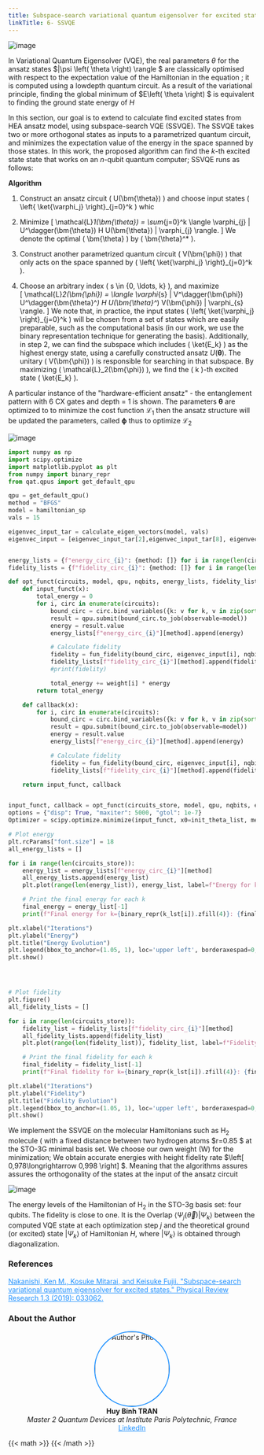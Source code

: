 ```yaml
---
title: Subspace-search variational quantum eigensolver for excited states
linkTitle: 6- SSVQE
---
```


![image](/uploads/notebook6/sstack9.png)




<!--more-->

In Variational Quantum Eigensolver (VQE), the real parameters $\theta$ for the ansatz states $|\psi \left( \theta  \right) \rangle $ are classically optimised with respect to the expectation value of the Hamiltonian in the equation ; it is computed using a lowdepth quantum circuit. As a result of the variational
principle, finding the global minimum of $E\left( \theta  \right) $ is equivalent to finding the ground state energy of $H$


In this section,  our goal is to extend to calculate find excited states from HEA ansatz model, using subspace-search VQE (SSVQE). The SSVQE takes two or more orthogonal states as inputs to a parametrized quantum circuit, and minimizes the expectation value of the energy in the space spanned by those states. In this work, the proposed algorithm can find the $k$-th excited state state that
works on an $n$-qubit quantum computer; SSVQE  runs as follows:

**Algorithm**


1. Construct an ansatz circuit \( U(\bm{\theta}) \) and choose input states \( \left\{ \ket{\varphi_j} \right\}_{j=0}^k \) whic

2. Minimize 
    \[
    \mathcal{L}_1(\bm{\theta}) = \sum_{j=0}^k \langle \varphi_{j} | U^\dagger(\bm{\theta}) H U(\bm{\theta}) | \varphi_{j} \rangle.
    \]
    We denote the optimal \( \bm{\theta} \) by \( \bm{\theta}^* \).


3. Construct another parametrized quantum circuit \( V(\bm{\phi}) \) that only acts on the space spanned by \( \left\{ \ket{\varphi_j} \right\}_{j=0}^k \).

4. Choose an arbitrary index \( s \in \{0, \ldots, k\} \), and maximize  
    \[
    \mathcal{L}_2(\bm{\phi}) = \langle \varphi_{s} | V^\dagger(\bm{\phi}) U^\dagger(\bm{\theta}^*) H U(\bm{\theta}^*) V(\bm{\phi}) | \varphi_{s} \rangle.
    \]
We note that, in practice, the input states \( \left\{ \ket{\varphi_j} \right\}_{j=0}^k \) will be chosen from a set of states which are easily preparable, such as the computational basis (in our work, we use the binary representation technique for generating the basis). Additionally, in step 2, we can find the subspace which includes \( \ket{E_k} \) as the highest energy state, using a carefully constructed ansatz  $U(\boldsymbol{\theta})$. The unitary \( V(\bm{\phi}) \) is responsible for searching in that subspace. By maximizing \( \mathcal{L}_2(\bm{\phi}) \), we find the \( k \)-th excited state \( \ket{E_k} \).


A particular instance of the "hardware-efficient ansatz" - the entanglement pattern with 6 CX gates and depth = 1 is shown. The parameters $\boldsymbol{\theta}$ are optimized to to minimize the cost function $\mathcal{L}_{1}$ then the ansatz structure will be updated the parameters, called $\boldsymbol{\phi }$ thus to optimize $\mathcal{L}_{2}$ 



![image](/uploads/notebook6/sslack1.png)


```python {class="my-class" id="my-codeblock" lineNos=inline tabWidth=2}
import numpy as np
import scipy.optimize
import matplotlib.pyplot as plt
from numpy import binary_repr
from qat.qpus import get_default_qpu

qpu = get_default_qpu()
method = "BFGS"
model = hamiltonian_sp
vals = 15

eigenvec_input_tar = calculate_eigen_vectors(model, vals)
eigenvec_input = [eigenvec_input_tar[2],eigenvec_input_tar[8], eigenvec_input_tar[13]] 


energy_lists = {f"energy_circ_{i}": {method: []} for i in range(len(circuits_store))}
fidelity_lists = {f"fidelity_circ_{i}": {method: []} for i in range(len(circuits_store))}

def opt_funct(circuits, model, qpu, nqbits, energy_lists, fidelity_lists, weight, eigenvec_input):
    def input_funct(x):
        total_energy = 0
        for i, circ in enumerate(circuits):
            bound_circ = circ.bind_variables({k: v for k, v in zip(sorted(circ.get_variables()), x)})
            result = qpu.submit(bound_circ.to_job(observable=model))
            energy = result.value
            energy_lists[f"energy_circ_{i}"][method].append(energy)

            # Calculate fidelity
            fidelity = fun_fidelity(bound_circ, eigenvec_input[i], nqbits)
            fidelity_lists[f"fidelity_circ_{i}"][method].append(fidelity)
            #print(fidelity)

            total_energy += weight[i] * energy
        return total_energy

    def callback(x):
        for i, circ in enumerate(circuits):
            bound_circ = circ.bind_variables({k: v for k, v in zip(sorted(circ.get_variables()), x)})
            result = qpu.submit(bound_circ.to_job(observable=model))
            energy = result.value
            energy_lists[f"energy_circ_{i}"][method].append(energy)

            # Calculate fidelity
            fidelity = fun_fidelity(bound_circ, eigenvec_input[i], nqbits)
            fidelity_lists[f"fidelity_circ_{i}"][method].append(fidelity)

    return input_funct, callback


input_funct, callback = opt_funct(circuits_store, model, qpu, nqbits, energy_lists, fidelity_lists, weight, eigenvec_input)
options = {"disp": True, "maxiter": 5000, "gtol": 1e-7}
Optimizer = scipy.optimize.minimize(input_funct, x0=init_theta_list, method=method, callback=callback, options=options)

# Plot energy
plt.rcParams["font.size"] = 18
all_energy_lists = []

for i in range(len(circuits_store)):
    energy_list = energy_lists[f"energy_circ_{i}"][method]
    all_energy_lists.append(energy_list)
    plt.plot(range(len(energy_list)), energy_list, label=f"Energy for k={binary_repr(k_lst[i]).zfill(4)}")

    # Print the final energy for each k
    final_energy = energy_list[-1]
    print(f"Final energy for k={binary_repr(k_lst[i]).zfill(4)}: {final_energy}")

plt.xlabel("Iterations")
plt.ylabel("Energy")
plt.title("Energy Evolution")
plt.legend(bbox_to_anchor=(1.05, 1), loc='upper left', borderaxespad=0, fontsize=18)
plt.show()




# Plot fidelity
plt.figure()
all_fidelity_lists = []

for i in range(len(circuits_store)):
    fidelity_list = fidelity_lists[f"fidelity_circ_{i}"][method]
    all_fidelity_lists.append(fidelity_list)
    plt.plot(range(len(fidelity_list)), fidelity_list, label=f"Fidelity for k={binary_repr(k_lst[i]).zfill(4)}")

    # Print the final fidelity for each k
    final_fidelity = fidelity_list[-1]
    print(f"Final fidelity for k={binary_repr(k_lst[i]).zfill(4)}: {final_fidelity}")

plt.xlabel("Iterations")
plt.ylabel("Fidelity")
plt.title("Fidelity Evolution")
plt.legend(bbox_to_anchor=(1.05, 1), loc='upper left', borderaxespad=0, fontsize=18)
plt.show()

```


We implement the SSVQE  on the  molecular Hamiltonians such as H$_2$ molecule ( with a fixed distance between two hydrogen atoms $r=0.85 $   at the STO-3G minimal basis set. We choose our own weight (W) for the minimization; We obtain accurate energies with height fidelity rate $\left[ 0,978\longrightarrow 0,998 \right] $. Meaning that the algorithms assures assures the orthogonality of the states at the input of the ansatz circuit

![image](/uploads/notebook6/sslack2.png)


The energy levels of the Hamiltonian of H$_2$ in the STO-3g basis set: four qubits. The fidelity is close to one. It is the Overlap $\langle\Psi_j(\vec{\theta})
|\Psi_{k}\rangle$ between the 
computed VQE state at each optimization step $j$ and the theoretical ground (or excited)
state $|\Psi_{k}\rangle$ of Hamiltonian $H$,  where  $|\Psi_{k}\rangle$ is obtained through diagonalization.

### **References**

<a href="https://arxiv.org/pdf/1810.09434" style="color:#1E90FF;">
Nakanishi, Ken M., Kosuke Mitarai, and Keisuke Fujii. "Subspace-search variational quantum eigensolver for excited states." Physical Review Research 1.3 (2019): 033062.
</a>

### **About the Author**


<div align="center">
  <img src="/uploads/notebook6/huybinh.png" alt="Author's Photo" width="150" style="border-radius: 50%; border: 2px solid #1E90FF;">
  <br>
  <strong>Huy Binh TRAN</strong>
  <br>
  <em>Master 2 Quantum Devices at Institute Paris Polytechnic, France</em>
  <br>
  <a href="https://www.linkedin.com/in/huybinhtran/" style="color:#1E90FF;">LinkedIn</a>
</div>

{{< math >}}
{{< /math >}} 













